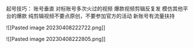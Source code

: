 起号技巧：
账号垂直
对标账号多次火过的视频
爆款视频剪辑反复发
模仿其他平台的爆款
纯剪辑视频不要点原创，不要参加官方的活动
新账号有流量扶持


![[Pasted image 20230408222722.png]]

![[Pasted image 20230408222805.png]]



